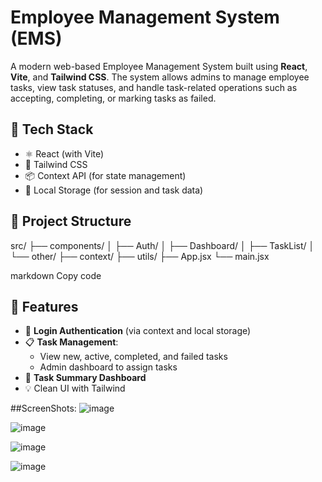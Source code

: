 # Employee Management System (EMS)

A modern web-based Employee Management System built using **React**, **Vite**, and **Tailwind CSS**. The system allows admins to manage employee tasks, view task statuses, and handle task-related operations such as accepting, completing, or marking tasks as failed.

## 🔧 Tech Stack

- ⚛️ React (with Vite)
- 🎨 Tailwind CSS
- 📦 Context API (for state management)
- 🧠 Local Storage (for session and task data)

## 📁 Project Structure

src/
├── components/
│ ├── Auth/
│ ├── Dashboard/
│ ├── TaskList/
│ └── other/
├── context/
├── utils/
├── App.jsx
└── main.jsx

markdown
Copy code

## 🚀 Features

- 🔐 **Login Authentication** (via context and local storage)
- 📋 **Task Management**:
  - View new, active, completed, and failed tasks
  - Admin dashboard to assign tasks
- 🧾 **Task Summary Dashboard**
- 💡 Clean UI with Tailwind

##ScreenShots:
![image](https://github.com/user-attachments/assets/7d8c2397-1a31-4421-8056-edfaecc2aba2)

![image](https://github.com/user-attachments/assets/26f8ca03-4193-4379-aec7-eebd7acab658)

![image](https://github.com/user-attachments/assets/8f713894-8e0a-4690-8353-53a6da5ed9ac)

![image](https://github.com/user-attachments/assets/bd909a0b-16eb-4c66-800c-9641479b419e)
